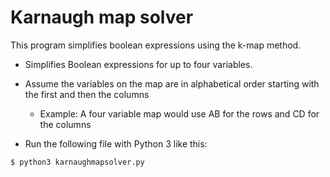 # Karnaugh map solver

This program simplifies boolean expressions using the k-map method.




* Simplifies Boolean expressions for up to four variables.

* Assume the variables on the map are in alphabetical order starting with the first and then the columns

  * Example: A four variable map would use AB for the rows and CD for the columns

* Run the following file with Python 3 like this:

```
$ python3 karnaughmapsolver.py
```
